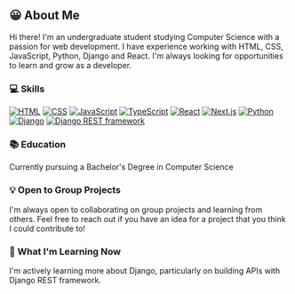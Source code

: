 ## 😀 About Me

Hi there! I'm an undergraduate student studying Computer Science with a passion for web development. I have experience working with HTML, CSS, JavaScript, Python, Django and React. I'm always looking for opportunities to learn and grow as a developer.

### 💻 Skills

[![HTML](https://img.shields.io/badge/-HTML-E34F26?style=flat&logo=html5&logoColor=white&labelColor=black&logoWidth=20&link=https://developer.mozilla.org/en-US/docs/Web/HTML)](https://developer.mozilla.org/en-US/docs/Web/HTML) [![CSS](https://img.shields.io/badge/-CSS-1572B6?style=flat&logo=css3&logoColor=white&labelColor=black&logoWidth=20&link=https://developer.mozilla.org/en-US/docs/Web/CSS)](https://developer.mozilla.org/en-US/docs/Web/CSS) [![JavaScript](https://img.shields.io/badge/-JavaScript-F7DF1E?style=flat&logo=javascript&logoColor=white&labelColor=black&logoWidth=20&link=https://developer.mozilla.org/en-US/docs/Web/JavaScript)](https://developer.mozilla.org/en-US/docs/Web/JavaScript) [![TypeScript](https://img.shields.io/badge/-TypeScript-007ACC?style=flat&logo=typescript&logoColor=white&link=https://www.typescriptlang.org/&labelColor=black)](https://www.typescriptlang.org/) [![React](https://img.shields.io/badge/-React-61DAFB?style=flat&logo=react&logoColor=white&labelColor=black&logoWidth=20&link=https://reactjs.org/)](https://react.dev/) [![Next.js](https://img.shields.io/badge/-Next.js-000000?style=flat&logo=next.js&logoColor=white&link=https://nextjs.org/&labelColor=000000)](https://nextjs.org/)
 [![Python](https://img.shields.io/badge/-Python-3776AB?style=flat&logo=python&logoColor=white&labelColor=black&logoWidth=20&link=https://www.python.org/)](https://www.python.org/) [![Django](https://img.shields.io/badge/-Django-092E20?style=flat&logo=django&logoColor=white&link=https://www.djangoproject.com/&labelColor=black)](https://www.djangoproject.com/) [![Django REST framework](https://img.shields.io/badge/-Django_REST_Framework-8B0000?style=flat&logo=django&logoColor=white&link=https://www.djangoproject.com/&labelColor=black)](https://www.django-rest-framework.org/)

 
### 📚 Education
Currently pursuing a Bachelor's Degree in Computer Science

### 💡 Open to Group Projects

I'm always open to collaborating on group projects and learning from others. Feel free to reach out if you have an idea for a project that you think I could contribute to!

### 🌱 What I'm Learning Now

I'm actively learning more about Django, particularly on building APIs with Django REST framework.
